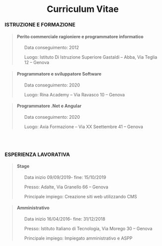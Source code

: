 <h1 align="center">Curriculum Vitae</h1>



### ISTRUZIONE E FORMAZIONE

> #### **Perito commerciale ragioniere e programmatore informatico**
> <ul>Data conseguimento: 2012</ul>
> <ul>Luogo: Istituto Di Istruzione Superiore Gastaldi – Abba, Via Teglia 12 – Genova</ul>


> #### **Programmatore e sviluppatore Software**
> <ul>Data conseguimento: 2020</ul>
> <ul>Luogo: Rina Academy – Via Ravasco 10 – Genova</ul>


> #### **Programmatore .Net e Angular**
> <ul>Data conseguimento: 2020</ul>
> <ul>Luogo: Axia Formazione – Via XX Seettembre 41 – Genova</ul>

<br>
<br>

### ESPERIENZA LAVORATIVA

> #### **Stage**
> <ul>Data inizio 09/09/2019- fine: 15/10/2019</ul>
> <ul>Presso: Adalte, Via Granello 66 – Genova</ul>
> <ul>Principale impiego: Creazione siti web utilizzando CMS</ul>

> #### **Amministrativo**
> <ul>Data inizio 16/04/2016- fine: 31/12/2018</ul>
> <ul>Presso: Istituto Italiano di Tecnologia, Via Morego 30 – Genova</ul>
> <ul>Principale impiego: Impiegato amministrativo e ASPP</ul>
